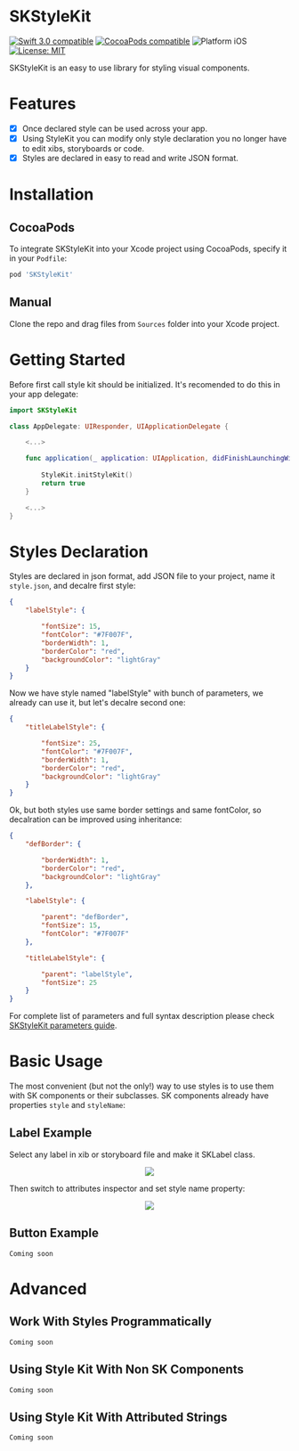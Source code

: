 # SKStyleKit

<p align="left">
	<a href="https://developer.apple.com/swift"><img src="https://img.shields.io/badge/Swift_3.0-compatible-4BC51D.svg?style=flat" alt="Swift 3.0 compatible" /></a>
	<a href="https://cocoapods.org/pods/tablekit"><img src="https://img.shields.io/badge/pod-0.7.5-blue.svg" alt="CocoaPods compatible" /></a>
	<img src="https://img.shields.io/badge/platform-iOS-blue.svg?style=flat" alt="Platform iOS" />
	<a href="https://raw.githubusercontent.com/motylevm/skstylekit/master/LICENSE"><img src="http://img.shields.io/badge/license-MIT-blue.svg?style=flat" alt="License: MIT" /></a>
</p>

SKStyleKit is an easy to use library for styling visual components.

# Features

- [x] Once declared style can be used across your app.
- [x] Using StyleKit you can modify only style declaration you no longer have to edit xibs, storyboards or code.
- [x] Styles are declared in easy to read and write JSON format.

# Installation

## CocoaPods
To integrate SKStyleKit into your Xcode project using CocoaPods, specify it in your `Podfile`:

```ruby
pod 'SKStyleKit'
```

## Manual
Clone the repo and drag files from `Sources` folder into your Xcode project.

# Getting Started

Before first call style kit should be initialized. It's recomended to do this in your app delegate:

```swift
import SKStyleKit

class AppDelegate: UIResponder, UIApplicationDelegate {

    <...>

    func application(_ application: UIApplication, didFinishLaunchingWithOptions launchOptions: [UIApplicationLaunchOptionsKey: Any]?) -> Bool {
        
        StyleKit.initStyleKit()
        return true
    }

    <...>
}
```

# Styles Declaration

Styles are declared in json format, add JSON file to your project, name it `style.json`, and decalre first style:

```json
{
	"labelStyle": {

		"fontSize": 15,
		"fontColor": "#7F007F",
		"borderWidth": 1,
		"borderColor": "red",
		"backgroundColor": "lightGray"
	}
}
```
Now we have style named "labelStyle" with bunch of parameters, we already can use it, but let's decalre second one:

```json
{
	"titleLabelStyle": {

		"fontSize": 25,
		"fontColor": "#7F007F",
		"borderWidth": 1,
		"borderColor": "red",
		"backgroundColor": "lightGray"
	}
}
```

Ok, but both styles use same border settings and same fontColor, so decalration can be improved using inheritance:

```json
{
	"defBorder": {

		"borderWidth": 1,
		"borderColor": "red",
		"backgroundColor": "lightGray"
	},

	"labelStyle": {

		"parent": "defBorder",
		"fontSize": 15,
		"fontColor": "#7F007F"
	},

	"titleLabelStyle": {

		"parent": "labelStyle",
		"fontSize": 25
	}
}
```

For complete list of parameters and full syntax description please check [SKStyleKit parameters guide](Docs/jsonGuide.md).

# Basic Usage

The most convenient (but not the only!) way to use styles is to use them with SK components or their subclasses. SK components already have properties `style` and `styleName`:

## Label Example

Select any label in xib or storyboard file and make it SKLabel class. 

<p align="center">
	<img src="https://cloud.githubusercontent.com/assets/5831773/19125795/1cab1b22-8b41-11e6-9f11-5e3ef6552782.png"/>
</p>

Then switch to attributes inspector and set style name property:

<p align="center">
	<img src="https://cloud.githubusercontent.com/assets/5831773/19126418/88e80686-8b43-11e6-9f2e-f3309ea8bbaa.png"/>
</p>

## Button Example

	Coming soon

# Advanced

## Work With Styles Programmatically

	Coming soon

## Using Style Kit With Non SK Components

	Coming soon

## Using Style Kit With Attributed Strings

	Coming soon
